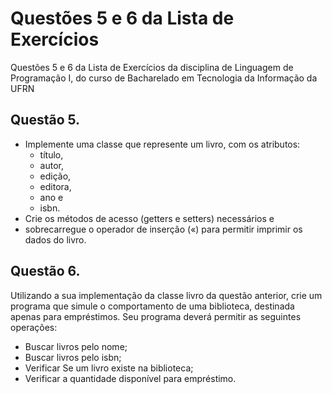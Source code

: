 # Questões 5 e 6 da Lista de Exercícios
Questões 5 e 6 da Lista de Exercícios da disciplina de Linguagem de Programação I, do curso de Bacharelado em Tecnologia da Informação da UFRN

## Questão 5.
- Implemente uma classe que represente um livro, com os atributos:
  - título,
  - autor,
  - edição,
  - editora,
  - ano e
  - isbn.
- Crie os métodos de acesso (getters e setters) necessários e
- sobrecarregue o operador de inserção («) para permitir imprimir os dados do livro.

## Questão 6.
Utilizando a sua implementação da classe livro da questão anterior, crie um programa que
simule o comportamento de uma biblioteca, destinada apenas para empréstimos. Seu programa
deverá permitir as seguintes operações:
- Buscar livros pelo nome;
- Buscar livros pelo isbn;
- Verificar Se um livro existe na biblioteca;
- Verificar a quantidade disponível para empréstimo.